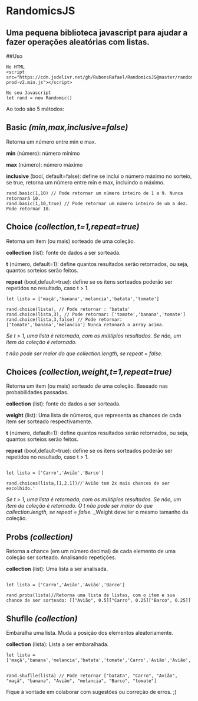 # RandomicsJS
## Uma pequena biblioteca javascript para ajudar a fazer operações aleatórias com listas.

##Uso

~~~
No HTML
<script src="https://cdn.jsdelivr.net/gh/RubensRafael/RandomicsJS@master/randomics-prod-v2.min.js"></script>

No seu Javascript
let rand = new Randomic()
~~~

Ao todo são 5 métodos:

## Basic _(min,max,inclusive=false)_

Retorna um número entre min e max.

__min__ (número): número mínimo

__max__ (número): número máximo

__inclusive__ (bool, default=false): define se inclui o número máximo no sorteio, se true, retorna um número entre min e max, incluindo o máximo.

~~~
rand.basic(1,10) // Pode retornar um número inteiro de 1 a 9. Nunca retornará 10.
rand.basic(1,10,true) // Pode retornar um número inteiro de um a dez. Pode retornar 10.
~~~

## Choice _(collection,t=1,repeat=true)_

Retorna um item (ou mais) sorteado de uma coleção. 

__collection__ (list): fonte de dados a ser sorteada.

__t__ (número, default=1): define quantos resultados serão retornados, ou seja, quantos sorteios serão feitos.

__repeat__ (bool,default=true): define se os itens sorteados poderão ser repetidos no resultado, caso t > 1.

~~~
let lista = ['maçã','banana','melancia','batata','tomate']

rand.choice(lista), // Pode retornar : 'batata'
rand.choice(lista,3), // Pode retornar: ['tomate','banana','tomate']
rand.choice(lista,3,false) // Pode retornar: ['tomate','banana','melancia'] Nunca retonará o array acima.
~~~

_Se t > 1, uma lista é retornada, com os múltiplos resultados. Se não, um item da coleção é retornado._

_t não pode ser maior do que collection.length, se repeat = false._

## Choices _(collection,weight,t=1,repeat=true)_

Retorna um item (ou mais) sorteado de uma coleção. Baseado nas probabilidades passadas.

__collection__ (list): fonte de dados a ser sorteada.

__weight__ (list): Uma lista de números, que representa as chances de cada item ser sorteado respectivamente.

__t__ (número, default=1): define quantos resultados serão retornados, ou seja, quantos sorteios serão feitos.

__repeat__ (bool,default=true): define se os itens sorteados poderão ser repetidos no resultado, caso t > 1.

~~~

let lista = ['Carro','Avião','Barco']

rand.choices(lista,[1,2,1])//'Avião tem 2x mais chances de ser escolhido.'
~~~

_Se t > 1, uma lista é retornada, com os múltiplos resultados. Se não, um item da coleção é retornado._
_O t não pode ser maior do que collection.length, se repeat = false._
_Weight deve ter o mesmo tamanho da coleção.

## Probs _(collection)_

Retorna a chance (em um número decimal) de cada elemento de uma coleção ser sorteado. Analisando repetições.

__collection__ (list): Uma lista a ser analisada.

~~~

let lista = ['Carro','Avião','Avião','Barco']

rand.probs(lista)//Retorna uma lista de listas, com o item e sua chance de ser sorteado: [["Avião", 0.5]["Carro", 0.25]["Barco", 0.25]]
~~~


## Shuflle _(collection)_

Embaralha uma lista. Muda a posição dos elementos aleatoriamente.

__collection__ (lista): Lista a ser embaralhada.

~~~
let lista = ['maçã','banana','melancia','batata','tomate','Carro','Avião','Avião','Barco']


rand.shuflle(lista) // Pode retornar ["batata", "Carro", "Avião", "maçã", "banana", "Avião", "melancia", "Barco", "tomate"]
~~~


Fique à vontade em colaborar com sugestões ou correção de erros. ;)














